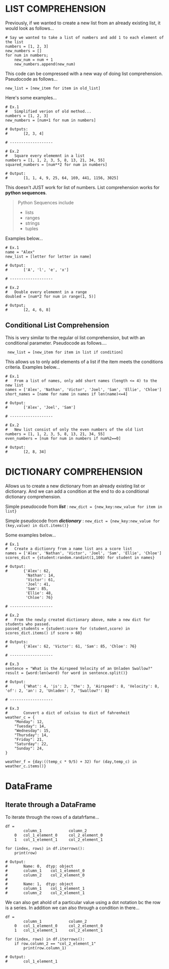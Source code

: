 # LIST COMPREHENSION

Previously, if we wanted to create a new list from an already existing list, it would look as follows...
```
# Say we wanted to take a list of numbers and add 1 to each element of the list
numbers = [1, 2, 3]
new_numbers = []
for num in numbers;
    new_num = num + 1
    new_numbers.append(new_num)
```
This code can be compressed with a new way of doing list comprehension. Pseudocode as follows...

`new_list = [new_item for item in old_list]`

Here's some examples... 
```
# Ex.1
#   Simplified verion of old method...
numbers = [1, 2, 3]
new_numbers = [num+1 for num in numbers]

# Outputs: 
#       [2, 3, 4]

# -------------------

# Ex.2
#   Square every elememnt in a list
numbers = [1, 1, 2, 3, 5, 8, 13, 21, 34, 55]
squared_numbers = [num**2 for num in numbers]

# Output: 
#       [1, 1, 4, 9, 25, 64, 169, 441, 1156, 3025]
```

This doesn't JUST work for list of numbers. List comprehension works for **python sequences**. 
>Python Sequences include 
> - lists
> - ranges
> - strings
> - tuples
> 
Examples below...

```
# Ex.1
name = "Alex"
new_list = [letter for letter in name]

# Output:
#       ['A', 'l', 'e', 'x']

# -------------------

# Ex.2
#   Double every elememnt in a range
doubled = [num*2 for num in range(1, 5)]

# Output; 
#       [2, 4, 6, 8]
```

## Conditional List Comprehension

This is very similar to the regular ol list comprehension, but with an conditional parameter. Pseudocode as follows....

``` new_list = [new_item for item in list if condition]```

This allows us to only add elements of a list if the item meets the conditions criteria. Examples below...
```
# Ex.1
#   From a list of names, only add short names (length <= 4) to the new list
names = ['Alex', 'Nathan', 'Victor', 'Joel', 'Sam', 'Ellie', 'Chloe']
short_names = [name for name in names if len(name)<=4]

# Output: 
#       ['Alex', 'Joel', 'Sam']

# -------------------

# Ex.2
#   New list consist of only the even numbers of the old list
numbers = [1, 1, 2, 3, 5, 8, 13, 21, 34, 55]
even_numbers = [num for num in numbers if num%2==0]

# Output: 
#       [2, 8, 34]
```

# DICTIONARY COMPREHENSION

Allows us to create a new dictionary from an already existing list or dictionary. And we can add a condition at the end 
to do a conditional dictionary comprehension. 

Simple pseudocode from **_list_** : `new_dict = {new_key:new_value for item in list}`

Simple pseudocode from **_dictionary_** : `new_dict = {new_key:new_value for (key,value) in dict.items()}`

Some examples below... 
```
# Ex.1
#   Create a dictionry from a name list ans a score list
names = ['Alex', 'Nathan', 'Victor', 'Joel', 'Sam', 'Ellie', 'Chloe']
scores_dict = {student:random.randint(1,100) for student in names}

# Output: 
#       {'Alex': 62,
         'Nathan': 14,
         'Victor': 61,
         'Joel': 41,
         'Sam': 85,
         'Ellie': 48,
         'Chloe': 76}

# -------------------

# Ex.2
#   From the newly created dictionary above, make a new dict for students who passed.
passed_students = {student:score for (student,score) in scores_dict.items() if score > 60}

# Outputs: 
#       {'Alex': 62, 'Victor': 61, 'Sam': 85, 'Chloe': 76}

# -------------------

# Ex.3
sentence = "What is the Airspeed Velocity of an Unladen Swallow?"
result = {word:len(word) for word in sentence.split()}

# Output: 
#       {'What': 4, 'is': 2, 'the': 3, 'Airspeed': 8, 'Velocity': 8, 'of': 2, 'an': 2, 'Unladen': 7, 'Swallow?': 8}

# -------------------

# Ex.3
#       Convert a dict of celsius to dict of fahrenheit
weather_c = {
    "Monday": 12,
    "Tuesday": 14,
    "Wednesday": 15,
    "Thursday": 14,
    "Friday": 21,
    "Saturday": 22,
    "Sunday": 24,
}

weather_f = {day:((temp_c * 9/5) + 32) for (day,temp_c) in weather_c.items()}
```

# DataFrame

## Iterate through a DataFrame

To iterate through the rows of a datafrfame... 

```
df = 
        column_1            column_2
    0   col_1_element_0     col_2_element_0
    1   col_1_element_1     col_2_element_1

for (index, rows) in df.iterrows():
    print(row)
    
# Output:
#       Name: 0,  dtyp: object
#       column_1    col_1_element_0
#       column_2    col_2_element_0
#
#       Name: 1,  dtyp: object
#       column_1    col_1_element_1
#       column_2    col_2_element_1
```

We can also get ahold of a particular value using a dot notation bc the row is a series. In addition we can also through
a condition in there...
```
df = 
        column_1            column_2
    0   col_1_element_0     col_2_element_0
    1   col_1_element_1     col_2_element_1

for (index, rows) in df.iterrows():
    if row.column_2 == "col_2_element_1"
        print(row.column_1)

# Output:
#       col_1_element_1
```